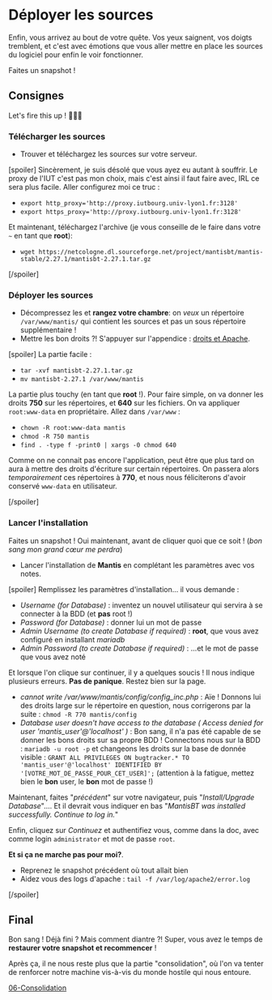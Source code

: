 # Déployer les sources
Enfin, vous arrivez au bout de votre quête. Vos yeux saignent, vos doigts tremblent, et c'est avec émotions que vous aller mettre en place les sources du logiciel pour enfin le voir fonctionner.

<div class="astuce">Faites un snapshot !</div>

## Consignes
Let's fire this up ! 🚀🚀🚀
### Télécharger les sources
 - Trouver et téléchargez les sources sur votre serveur.

[spoiler]
Sincèrement, je suis désolé que vous ayez eu autant à souffrir. Le proxy de l'IUT c'est pas mon choix, mais c'est ainsi il faut faire avec, IRL ce sera plus facile. Aller configurez moi ce truc :
 - `export http_proxy='http://proxy.iutbourg.univ-lyon1.fr:3128'`
 - `export https_proxy='http://proxy.iutbourg.univ-lyon1.fr:3128'`

Et maintenant, téléchargez l'archive (je vous conseille de le faire dans votre `~` en tant que **root**):
 - `wget https://netcologne.dl.sourceforge.net/project/mantisbt/mantis-stable/2.27.1/mantisbt-2.27.1.tar.gz`

[/spoiler]

### Déployer les sources
 - Décompressez les et **rangez votre chambre**: on _veux_ un répertoire `/var/www/mantis/` qui contient les sources et pas un sous répertoire supplémentaire !
 - Mettre les bon droits ?! S'appuyer sur l'appendice : [droits et Apache](CoursApache/Appendices/App.02%20droits%20et%20Apache.md).

[spoiler]
La partie facile :
 - `tar -xvf mantisbt-2.27.1.tar.gz`
 - `mv mantisbt-2.27.1 /var/www/mantis`

La partie plus touchy (en tant que **root** !). Pour faire simple, on va donner les droits **750** sur les répertoires, et **640** sur les fichiers. On va appliquer `root:www-data` en propriétaire. Allez dans `/var/www` :
 - `chown -R root:www-data mantis`
 - `chmod -R 750 mantis`
 - `find . -type f -print0 | xargs -0 chmod 640`

Comme on ne connait pas encore l'application, peut être que plus tard on aura à mettre des droits d'écriture sur certain répertoires. On passera alors _temporairement_ ces répertoires à **770**, et nous nous féliciterons d'avoir conservé `www-data` en utilisateur.

[/spoiler]

### Lancer l'installation

<div class="astuce">Faites un snapshot ! Oui maintenant, avant de cliquer quoi que ce soit ! (<i>bon sang mon grand cœur me perdra</i>)</div>

 
 - Lancer l'installation de **Mantis** en complétant les paramètres avec vos notes.


[spoiler]
Remplissez les paramètres d'installation... il vous demande :
 - _Username (for Database)_ : inventez un nouvel utilisateur qui servira à se connecter à la BDD (et **pas** root !)
 - _Password (for Database)_ : donner lui un mot de passe
 - _Admin Username (to create Database if required)_ : **root**, que vous avez configuré en installant _mariadb_
 - _Admin Password (to create Database if required)_ : ...et le mot de passe que vous avez noté

Et lorsque l'on clique sur continuer, il y a quelques soucis ! Il nous indique plusieurs erreurs. **Pas de panique**. Restez bien sur la page.
 - _cannot write /var/www/mantis/config/config_inc.php_ : Aïe ! Donnons lui des droits large sur le répertoire en question, nous corrigerons par la suite : `chmod -R 770 mantis/config`
 - _Database user doesn't have access to the database ( Access denied for user 'mantis_user'@'localhost' )_ : Bon sang, il n'a pas été capable de se donner les bons droits sur sa propre BDD ! Connectons nous sur la BDD : `mariadb -u root -p` et changeons les droits sur la base de donnée visible : `GRANT ALL PRIVILEGES ON bugtracker.* TO 'mantis_user'@'localhost' IDENTIFIED BY '[VOTRE_MOT_DE_PASSE_POUR_CET_USER]';` (attention à la fatigue, mettez bien le **bon** user, le **bon** mot de passe !)

Maintenant, faites "_précédent_" sur votre navigateur, puis "_Install/Upgrade Database_".... Et il devrait vous indiquer en bas "_MantisBT was installed successfully. Continue to log in._"

Enfin, cliquez sur _Continuez_ et authentifiez vous, comme dans la doc, avec comme login `administrator` et mot de passe `root`.

**Et si ça ne marche pas pour moi?**.
 - Reprenez le snapshot précédent où tout allait bien
 - Aidez vous des logs d'apache : `tail -f /var/log/apache2/error.log`

[/spoiler]

## Final
Bon sang ! Déjà fini ? Mais comment diantre ?! Super, vous avez le temps de **restaurer votre snapshot et recommencer** !

Après ça, il ne nous reste plus que la partie "consolidation", où l'on va tenter de renforcer notre machine vis-à-vis du monde hostile qui nous entoure.

[06-Consolidation](./CoursApache/Chapitres/06-Consolidation.md)

